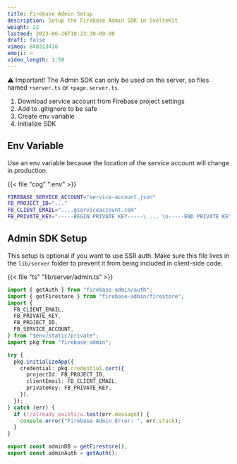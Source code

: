 ```yaml
---
title: Firebase Admin Setup
description: Setup the Firebase Admin SDK in SvelteKit
weight: 22
lastmod: 2023-06-26T10:23:30-09:00
draft: false
vimeo: 840313416
emoji: 🔥
video_length: 1:50
---
```


⚠️ Important! The Admin SDK can only be used on the server, so files named `+server.ts` or `+page.server.ts`.

1. Download service account from Firebase project settings
2. Add to .gitignore to be safe
3. Create env variable
4. Initialize SDK

## Env Variable

Use an env variable because the location of the service account will change in production.

{{< file "cog" ".env" >}}

```bash
FIREBASE_SERVICE_ACCOUNT="service-account.json"
FB_PROJECT_ID="..."
FB_CLIENT_EMAIL="....gserviceaccount.com"
FB_PRIVATE_KEY="-----BEGIN PRIVATE KEY-----\ ... \n-----END PRIVATE KEY-----\n"
```

## Admin SDK Setup

This setup is optional if you want to use SSR auth. Make sure this file lives in the `lib/server` folder to prevent it from being included in client-side code.

{{< file "ts" "lib/server/admin.ts" >}}

```typescript
import { getAuth } from "firebase-admin/auth";
import { getFirestore } from "firebase-admin/firestore";
import {
  FB_CLIENT_EMAIL,
  FB_PRIVATE_KEY,
  FB_PROJECT_ID,
  FB_SERVICE_ACCOUNT,
} from "$env/static/private";
import pkg from "firebase-admin";

try {
  pkg.initializeApp({
    credential: pkg.credential.cert({
      projectId: FB_PROJECT_ID,
      clientEmail: FB_CLIENT_EMAIL,
      privateKey: FB_PRIVATE_KEY,
    }),
  });
} catch (err) {
  if (!/already exists/u.test(err.message)) {
    console.error("Firebase Admin Error: ", err.stack);
  }
}

export const adminDB = getFirestore();
export const adminAuth = getAuth();
```

